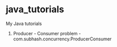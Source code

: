 # java_tutorials
My Java tutorials

1. Producer - Consumer problem - com.subhash.concurrency.ProducerConsumer
